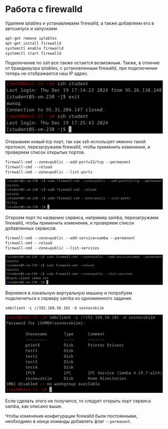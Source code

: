 # Работа с firewalld
Удаляем iptables и устанавливаем firewalld, а также добавляем его в автозапуск и запускаем.
```
apt-get remove iptables
apt-get install firewalld
systemctl enable firewalld
systemctl start firewalld
```

Подключение по ssh все также остается возможным. Также, в отличие от брандмауэра iptables,
с установленным firewalld, при подключении теперь не отображается наш IP адрес.

![1.png](/solutions/Firewall-2/screenshots/1.png)

Открываем новый tcp порт, так как ssh использует именно такой протокол,
перезагружаем firewalld, чтобы применить изменения, и проверяем список открытых портов.
```
firewall-cmd --zone=public --add-port=22/tcp --permanent
firewall-cmd --reload
firewall-cmd --zone=public --list-ports
```
![2.png](/solutions/Firewall-2/screenshots/2.png)

Откроем порт по названию сервиса, например samba,
перезагружаем firewalld, чтобы применить изменения, и проверяем список добавленных сервисов.
```
firewall-cmd --zone=public --add-service=samba --permanent
firewall-cmd --reload
firewall-cmd --zone=public --list-services
```
![3.png](/solutions/Firewall-2/screenshots/3.png)

Вернемся в локальную виртуальную машину и попробуем подключиться к серверу samba из одноименного задания.
```
smbclient -L //192.168.56.101 -U sosnovskiim
```
![4.png](/solutions/Firewall-2/screenshots/4.png)

Если сделать этого не получится, то следует открыть порт сервиса samba, как описано выше.

Чтобы изменения конфигурации firewalld были постоянными, необходимо в конце команды добавлять флаг `--permanent`.

